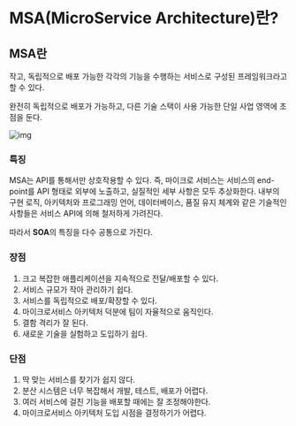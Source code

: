 # MSA(MicroService Architecture)란?

## MSA란

작고, 독립적으로 배포 가능한 각각의 기능을 수행하는 서비스로 구성된 프레임워크라고 할 수 있다.

완전히 독립적으로 배포가 가능하고, 다른 기술 스택이 사용 가능한 단일 사업 영역에 초점을 둔다.

![img](https://blog.kakaocdn.net/dn/cTAT6G/btqD2bvNaYo/42aEDP4R01hfklHBQBZefk/img.png)

### 특징

MSA는 API를 통해서만 상호작용할 수 있다. 즉, 마이크로 서비스는 서비스의 end-point를 API 형태로 외부에 노출하고, 실질적인 세부 사항은 모두 추상화한다. 내부의 구현 로직, 아키텍처와 프로그래밍 언어, 데이터베이스, 품질 유지 체계와 같은 기술적인 사항들은 서비스 API에 의해 철저하게 가려진다.

따라서 **SOA**의 특징을 다수 공통으로 가진다.

### 장점

1. 크고 복잡한 애플리케이션을 지속적으로 전달/배포할 수 있다.
2. 서비스 규모가 작아 관리하기 쉽다.
3. 서비스를 독립적으로 배포/확장할 수 있다.
4. 마이크로서비스 아키텍처 덕분에 팀이 자율적으로 움직인다.
5. 결함 격리가 잘 된다.
6. 새로운 기술을 실험하고 도입하기 쉽다.

### 단점

1. 딱 맞는 서비스를 찾기가 쉽지 않다.
2. 분산 시스템은 너무 복잡해서 개발, 테스트, 배포가 어렵다.
3. 여러 서비스에 걸친 기능을 배포할 때에는 잘 조정해야한다.
4. 마이크로서비스 아키텍처 도입 시점을 결정하기가 어렵다.

